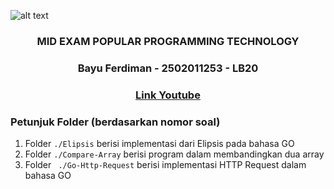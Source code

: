 ![alt text](https://external-content.duckduckgo.com/iu/?u=https%3A%2F%2Fsocs.binus.ac.id%2Ffiles%2F2013%2F02%2FHeader-2.png&f=1&nofb=1&ipt=499a0a13147fe6ce20ebe9b1095ca18ace2d85c9f01e8dbfb175e61843b369ff&ipo=images)

<div style="text-align:center">
 <h3>MID EXAM POPULAR PROGRAMMING TECHNOLOGY</h3>
 <h3>Bayu Ferdiman - 2502011253 - LB20<h3>
 <h3>
 <a href=""> 
 Link Youtube
 </a> 
 <h3>
</div>
 
### Petunjuk Folder (berdasarkan nomor soal)
1.  Folder ``` ./Elipsis ``` berisi implementasi dari Elipsis pada bahasa GO
2.  Folder ``` ./Compare-Array ``` berisi program dalam membandingkan dua array
3.  Folder ``` ./Go-Http-Request``` berisi implementasi HTTP Request dalam bahasa GO
